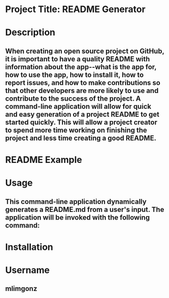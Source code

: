 # Project Title: README Generator

# Description

## When creating an open source project on GitHub, it is important to have a quality README with information about the app--what is the app for, how to use the app, how to install it, how to report issues, and how to make contributions so that other developers are more likely to use and contribute to the success of the project. A command-line application will allow for quick and easy generation of a project README to get started quickly. This will allow a project creator to spend more time working on finishing the project and less time creating a good README.

# README Example 

# Usage 

## This command-line application dynamically generates a README.md from a user's input. The application will be invoked with the following command:

# Installation


# Username

## mlimgonz

